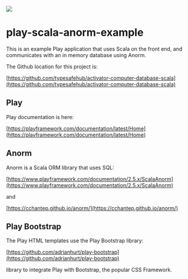 [<img src="https://img.shields.io/travis/playframework/play-scala-anorm-example.svg"/>](https://travis-ci.org/playframework/play-scala-anorm-example)

# play-scala-anorm-example

This is an example Play application that uses Scala on the front end, and communicates with an in memory database using Anorm.

The Github location for this project is:

[https://github.com/typesafehub/activator-computer-database-scala](https://github.com/typesafehub/activator-computer-database-scala)

## Play

Play documentation is here:

[https://playframework.com/documentation/latest/Home](https://playframework.com/documentation/latest/Home)

## Anorm

Anorm is a Scala ORM library that uses SQL:

[https://www.playframework.com/documentation/2.5.x/ScalaAnorm](https://www.playframework.com/documentation/2.5.x/ScalaAnorm)

and

[https://cchantep.github.io/anorm/](https://cchantep.github.io/anorm/)

## Play Bootstrap

The Play HTML templates use the Play Bootstrap library:

[https://github.com/adrianhurt/play-bootstrap](https://github.com/adrianhurt/play-bootstrap)

library to integrate Play with Bootstrap, the popular CSS Framework.

